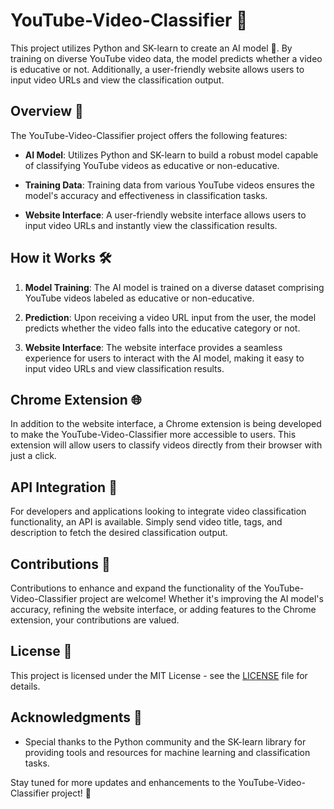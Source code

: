 # YouTube-Video-Classifier 🎥

This project utilizes Python and SK-learn to create an AI model 🤖. By training on diverse YouTube video data, the model predicts whether a video is educative or not. Additionally, a user-friendly website allows users to input video URLs and view the classification output.

## Overview 🌟

The YouTube-Video-Classifier project offers the following features:

- **AI Model**: Utilizes Python and SK-learn to build a robust model capable of classifying YouTube videos as educative or non-educative.

- **Training Data**: Training data from various YouTube videos ensures the model's accuracy and effectiveness in classification tasks.

- **Website Interface**: A user-friendly website interface allows users to input video URLs and instantly view the classification results.

## How it Works 🛠️

1. **Model Training**: The AI model is trained on a diverse dataset comprising YouTube videos labeled as educative or non-educative.

2. **Prediction**: Upon receiving a video URL input from the user, the model predicts whether the video falls into the educative category or not.

3. **Website Interface**: The website interface provides a seamless experience for users to interact with the AI model, making it easy to input video URLs and view classification results.

## Chrome Extension 🌐

In addition to the website interface, a Chrome extension is being developed to make the YouTube-Video-Classifier more accessible to users. This extension will allow users to classify videos directly from their browser with just a click.

## API Integration 🚀

For developers and applications looking to integrate video classification functionality, an API is available. Simply send video title, tags, and description to fetch the desired classification output.

## Contributions 🤝

Contributions to enhance and expand the functionality of the YouTube-Video-Classifier project are welcome! Whether it's improving the AI model's accuracy, refining the website interface, or adding features to the Chrome extension, your contributions are valued.

## License 📜

This project is licensed under the MIT License - see the [LICENSE](LICENSE) file for details.

## Acknowledgments 🙏

- Special thanks to the Python community and the SK-learn library for providing tools and resources for machine learning and classification tasks.

Stay tuned for more updates and enhancements to the YouTube-Video-Classifier project! 🚀
